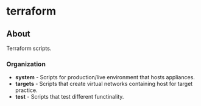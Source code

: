 # terraform

## About

Terraform scripts.



### Organization

- **system** - Scripts for production/live environment that hosts appliances.
- **targets** - Scripts that create virtual networks containing host for target practice.
- **test** - Scripts that test different functinality.

